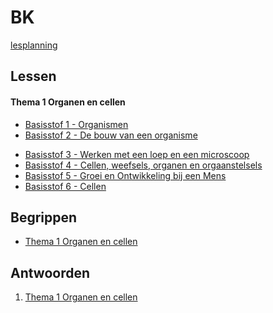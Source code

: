 # BK

[lesplanning](lesplanning.md)


## Lessen

#### Thema 1 Organen en cellen

* [Basisstof 1 - Organismen](lessen/t1b1.md)
* [Basisstof 2 - De bouw van een organisme](lessen/t1b2.md)
- [Basisstof 3 - Werken met een loep en een microscoop](lessen/t1b3.md)
- [Basisstof 4 - Cellen, weefsels, organen en orgaanstelsels](lessen/t1b4.md)
- [Basisstof 5 - Groei en Ontwikkeling bij een Mens](lessen/t1b5.md)
- [Basisstof 6 - Cellen](lessen/t1b6.md)

<!--

## Boek

* [Biologie Voor Jou VMBO B 3a](boek/p001-286_BVJ_8_0_-_MAX_-_3_vmbo-b_A_Leerwerkboek.pdf)
* [Biologie Voor Jou VMBO B 3b](p001-268_BVJ_8_0_-_MAX_-_3_vmbo-b_B_Leerwerkboek.pdf)

-->

## Begrippen

* [Thema 1 Organen en cellen](samenvattingen/598781-01_BVJ_3B_sv1_LR.pdf)

## Antwoorden

1. [Thema 1 Organen en cellen](antwoorden/BVJ_3B_LWB_A_Antwoorden_T1.pdf)
